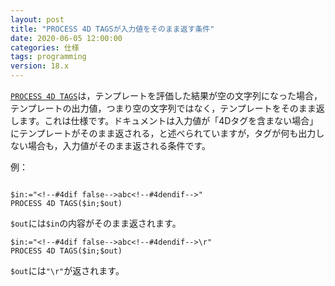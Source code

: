 ```yaml
---
layout: post
title: "PROCESS 4D TAGSが入力値をそのまま返す条件"
date: 2020-06-05 12:00:00
categories: 仕様
tags: programming
version: 18.x
---
```


[``PROCESS 4D TAGS``](https://doc.4d.com/4Dv18/4D/18/PROCESS-4D-TAGS.301-4504927.ja.html)は，テンプレートを評価した結果が空の文字列になった場合，テンプレートの出力値，つまり空の文字列ではなく，テンプレートをそのまま返します。これは仕様です。ドキュメントは入力値が「4Dタグを含まない場合」にテンプレートがそのまま返される，と述べられていますが，タグが何も出力しない場合も，入力値がそのまま返される条件です。

例：

```4d

$in:="<!--#4dif false-->abc<!--#4dendif-->"
PROCESS 4D TAGS($in;$out)
```

``$out``には``$in``の内容がそのまま返されます。

```4d
$in:="<!--#4dif false-->abc<!--#4dendif-->\r"
PROCESS 4D TAGS($in;$out)
```

``$out``には``"\r"``が返されます。

